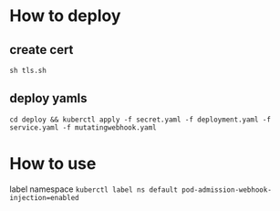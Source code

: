 # How to deploy

## create cert

```
sh tls.sh
```

## deploy yamls

`cd deploy && kuberctl apply -f secret.yaml -f deployment.yaml -f service.yaml -f mutatingwebhook.yaml`

# How to use

label namespace
`kuberctl label ns default pod-admission-webhook-injection=enabled`
